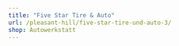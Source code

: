 ```yaml
---
title: "Five Star Tire & Auto"
url: /pleasant-hill/five-star-tire-und-auto-3/
shop: Autowerkstatt
---
```

